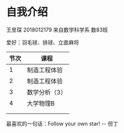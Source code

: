 # 自我介绍

王昱琛 2018012179 来自数学科学系 数83班

爱好：羽毛球、排球、立直麻将	

| 节次 | 课程          |
| ---- | ------------- |
| 1    | 制造工程体验  |
| 2    | 制造工程体验  |
| 3    | 数学分析（3） |
| 4    | 大学物理B     |
|      |               |
|      |               |

最喜欢的一句话：Follow your own star! -- 但丁